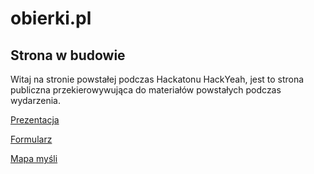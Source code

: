 # obierki.pl

## Strona w budowie

Witaj na stronie powstałej podczas Hackatonu HackYeah, jest to strona publiczna przekierowywująca do materiałów powstałych podczas wydarzenia.


[Prezentacja](https://docs.google.com/presentation/d/1fJPk71efMwEtYbppLVzjR57H6i2yd6gS7dFTCIr9Ob0/edit?usp=sharing)

[Formularz](https://docs.google.com/forms/d/e/1FAIpQLSfZewqWrx-ZjyEP-sTR4Bfd0yEUvDhqM-HIq7RS8rpX-vwAMw/viewform?usp=sf_link)

[Mapa myśli](https://coggle.it/diagram/Y3jAV2qS3BdYJqEh/t/team-co%C5%9B-o-sobie/1411330cf2145cc2d47981a45971a44f7db6c27a11950d23dedac66b2f04b86f)
